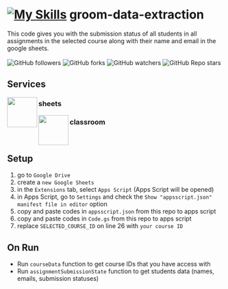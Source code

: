# [![My Skills](https://skills.thijs.gg/icons?i=js)](https://skills.thijs.gg) groom-data-extraction
This code gives you with the submission status of all students in all assignments in the selected course along with their name and email in the google sheets.
<br/>
<br/>
![GitHub followers](https://img.shields.io/github/followers/errixed)
![GitHub forks](https://img.shields.io/github/forks/errixed/groom-data-extraction)
![GitHub watchers](https://img.shields.io/github/watchers/errixed/groom-data-extraction)
![GitHub Repo stars](https://img.shields.io/github/stars/errixed/groom-data-extraction)
## Services

<img
src="https://www.gstatic.com/images/branding/product/2x/sheets_96dp.png"
align="left"
width="70px"/>
### sheets

<img
src="https://www.gstatic.com/images/branding/product/2x/classroom_96dp.png"
align="left"
width="70px"/>
### classroom

<br/>

## Setup
1. go to `Google Drive`
2. create a `new Google Sheets`
3. in the `Extensions` tab, select `Apps Script` (Apps Script will be opened)
4. in Apps Script, go to `Settings` and check the `Show "appsscript.json" manifest file in editor` option
5. copy and paste codes in `appsscript.json` from this repo to apps script
6. copy and paste codes in `Code.gs` from this repo to apps script
7. replace `SELECTED_COURSE_ID` on line 26 with `your course ID`

## On Run
 - Run `courseData` function to get course IDs that you have access with
 - Run `assignmentSubmissionState` function to get students data (names, emails, submission statuses)
